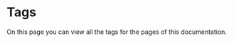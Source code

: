 # Tags

On this page you can view all the tags for the pages of this documentation.

<!-- material/tags -->